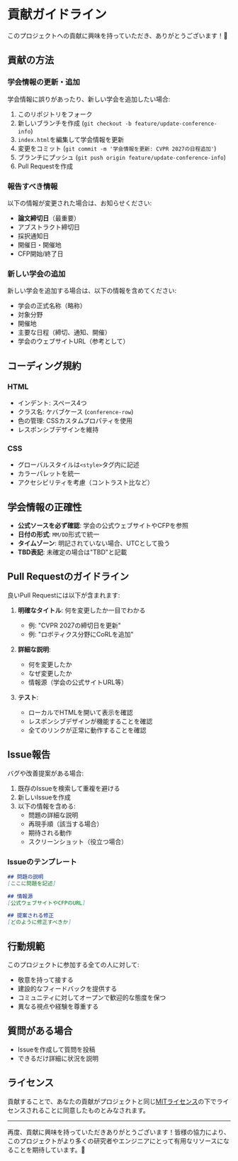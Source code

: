 # 貢献ガイドライン

このプロジェクトへの貢献に興味を持っていただき、ありがとうございます！🎉

## 貢献の方法

### 学会情報の更新・追加

学会情報に誤りがあったり、新しい学会を追加したい場合:

1. このリポジトリをフォーク
2. 新しいブランチを作成 (`git checkout -b feature/update-conference-info`)
3. `index.html`を編集して学会情報を更新
4. 変更をコミット (`git commit -m '学会情報を更新: CVPR 2027の日程追加'`)
5. ブランチにプッシュ (`git push origin feature/update-conference-info`)
6. Pull Requestを作成

### 報告すべき情報

以下の情報が変更された場合は、お知らせください:

- **論文締切日**（最重要）
- アブストラクト締切日
- 採択通知日
- 開催日・開催地
- CFP開始/終了日

### 新しい学会の追加

新しい学会を追加する場合は、以下の情報を含めてください:

- 学会の正式名称（略称）
- 対象分野
- 開催地
- 主要な日程（締切、通知、開催）
- 学会のウェブサイトURL（参考として）

## コーディング規約

### HTML

- インデント: スペース4つ
- クラス名: ケバブケース (`conference-row`)
- 色の管理: CSSカスタムプロパティを使用
- レスポンシブデザインを維持

### CSS

- グローバルスタイルは`<style>`タグ内に記述
- カラーパレットを統一
- アクセシビリティを考慮（コントラスト比など）

## 学会情報の正確性

- **公式ソースを必ず確認**: 学会の公式ウェブサイトやCFPを参照
- **日付の形式**: `MM/DD`形式で統一
- **タイムゾーン**: 明記されていない場合、UTCとして扱う
- **TBD表記**: 未確定の場合は"TBD"と記載

## Pull Requestのガイドライン

良いPull Requestには以下が含まれます:

1. **明確なタイトル**: 何を変更したか一目でわかる
   - 例: "CVPR 2027の締切日を更新"
   - 例: "ロボティクス分野にCoRLを追加"

2. **詳細な説明**:
   - 何を変更したか
   - なぜ変更したか
   - 情報源（学会の公式サイトURL等）

3. **テスト**:
   - ローカルでHTMLを開いて表示を確認
   - レスポンシブデザインが機能することを確認
   - 全てのリンクが正常に動作することを確認

## Issue報告

バグや改善提案がある場合:

1. 既存のIssueを検索して重複を避ける
2. 新しいIssueを作成
3. 以下の情報を含める:
   - 問題の詳細な説明
   - 再現手順（該当する場合）
   - 期待される動作
   - スクリーンショット（役立つ場合）

### Issueのテンプレート

```markdown
## 問題の説明
[ここに問題を記述]

## 情報源
[公式ウェブサイトやCFPのURL]

## 提案される修正
[どのように修正すべきか]
```

## 行動規範

このプロジェクトに参加する全ての人に対して:

- 敬意を持って接する
- 建設的なフィードバックを提供する
- コミュニティに対してオープンで歓迎的な態度を保つ
- 異なる視点や経験を尊重する

## 質問がある場合

- Issueを作成して質問を投稿
- できるだけ詳細に状況を説明

## ライセンス

貢献することで、あなたの貢献がプロジェクトと同じ[MITライセンス](LICENSE)の下でライセンスされることに同意したものとみなされます。

---

再度、貢献に興味を持っていただきありがとうございます！皆様の協力により、このプロジェクトがより多くの研究者やエンジニアにとって有用なリソースになることを期待しています。🚀
